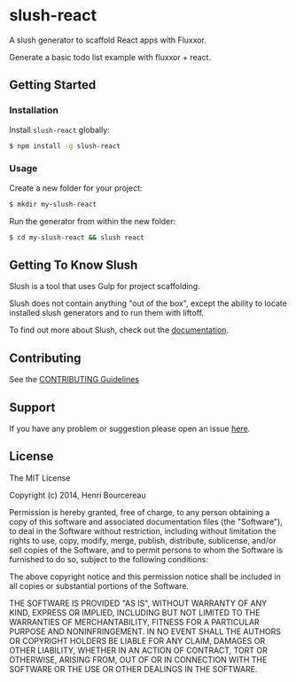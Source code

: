 # slush-react

A slush generator to scaffold React apps with Fluxxor.

Generate a basic todo list example with fluxxor + react.


## Getting Started

### Installation

Install `slush-react` globally:

```bash
$ npm install -g slush-react
```

### Usage

Create a new folder for your project:

```bash
$ mkdir my-slush-react
```

Run the generator from within the new folder:

```bash
$ cd my-slush-react && slush react
```

## Getting To Know Slush

Slush is a tool that uses Gulp for project scaffolding.

Slush does not contain anything "out of the box", except the ability to locate installed slush generators and to run them with liftoff.

To find out more about Slush, check out the [documentation](https://github.com/klei/slush).

## Contributing

See the [CONTRIBUTING Guidelines](https://github.com/mmai/slush-react/blob/master/CONTRIBUTING.md)

## Support
If you have any problem or suggestion please open an issue [here](https://github.com/mmai/slush-react/issues).

## License 

The MIT License

Copyright (c) 2014, Henri Bourcereau

Permission is hereby granted, free of charge, to any person
obtaining a copy of this software and associated documentation
files (the "Software"), to deal in the Software without
restriction, including without limitation the rights to use,
copy, modify, merge, publish, distribute, sublicense, and/or sell
copies of the Software, and to permit persons to whom the
Software is furnished to do so, subject to the following
conditions:

The above copyright notice and this permission notice shall be
included in all copies or substantial portions of the Software.

THE SOFTWARE IS PROVIDED "AS IS", WITHOUT WARRANTY OF ANY KIND,
EXPRESS OR IMPLIED, INCLUDING BUT NOT LIMITED TO THE WARRANTIES
OF MERCHANTABILITY, FITNESS FOR A PARTICULAR PURPOSE AND
NONINFRINGEMENT. IN NO EVENT SHALL THE AUTHORS OR COPYRIGHT
HOLDERS BE LIABLE FOR ANY CLAIM, DAMAGES OR OTHER LIABILITY,
WHETHER IN AN ACTION OF CONTRACT, TORT OR OTHERWISE, ARISING
FROM, OUT OF OR IN CONNECTION WITH THE SOFTWARE OR THE USE OR
OTHER DEALINGS IN THE SOFTWARE.

